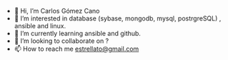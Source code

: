 - 👋 Hi, I’m Carlos Gómez Cano
- 👀 I’m interested in database (sybase, mongodb, mysql, postrgreSQL) , ansible and linux.
- 🌱 I’m currently learning ansible and github.
- 💞️ I’m looking to collaborate on ?
- 📫 How to reach me estrellato@gmail.com

<!---
cargocano/cargocano is a ✨ special ✨ repository because its `README.md` (this file) appears on your GitHub profile.
You can click the Preview link to take a look at your changes.
--->
